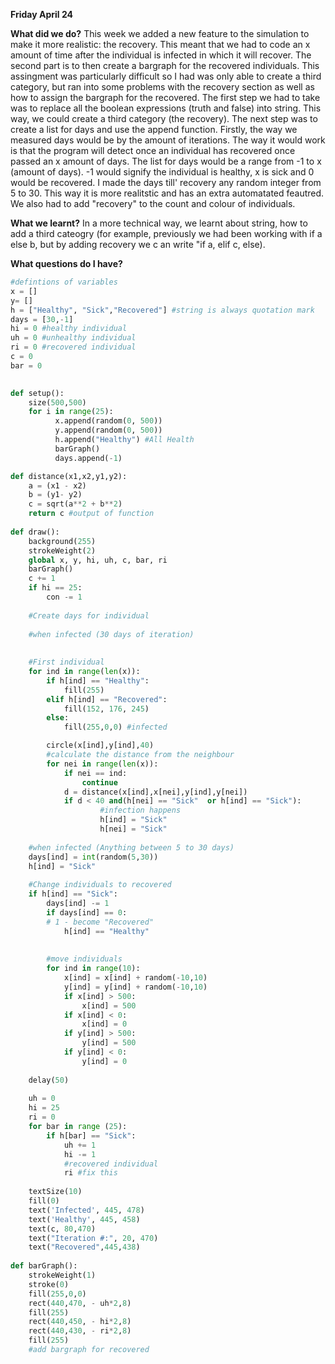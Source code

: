 **Friday April 24**

**What did we do?**
This week we added a new feature to the simulation to make it more realistic: the recovery. This meant that we had to code an x amount of time after the individual is infected in which it will recover. The second part is to then create a bargraph for the recovered individuals. This assingment was particularly difficult so I had was only able to create a third category, but ran into some problems with the recovery section as well as how to assign the bargraph for the recovered. The first step we had to take was to replace all the boolean expressions (truth and false) into string. This way, we could create a third category (the recovery). The next step was to create a list for days and use the append function. Firstly, the way we measured days would be by the amount of iterations. The way it would work is that the program will detect once an individual has recovered once passed an x amount of days. The list for days would be a range from -1 to x (amount of days). -1 would signify the individual is healthy, x is sick and 0 would be recovered. I made the days till' recovery any random integer from 5 to 30. This way it is more realitstic and has an extra automatated feautred. We also had to add "recovery" to the count and colour of individuals. 

**What we learnt?**
In a more technical way, we learnt about string, how to add a third cateogry (for example, previously we had been working with if a else b, but by adding recovery we c an write "if a, elif c, else). 

**What questions do I have?** 


```py
#defintions of variables
x = []
y= []
h = ["Healthy", "Sick","Recovered"] #string is always quotation mark
days = [30,-1]
hi = 0 #healthy individual
uh = 0 #unhealthy individual
ri = 0 #recovered individual
c = 0 
bar = 0 

    
def setup():
    size(500,500)
    for i in range(25):
          x.append(random(0, 500))
          y.append(random(0, 500))
          h.append("Healthy") #All Health 
          barGraph()
          days.append(-1)

def distance(x1,x2,y1,y2):
    a = (x1 - x2) 
    b = (y1- y2)
    c = sqrt(a**2 + b**2) 
    return c #output of function 
    
def draw():
    background(255)
    strokeWeight(2)
    global x, y, hi, uh, c, bar, ri
    barGraph()
    c += 1
    if hi == 25:
        con -= 1
        
    #Create days for individual
    
    #when infected (30 days of iteration) 
    
    
    #First individual 
    for ind in range(len(x)):
        if h[ind] == "Healthy":
            fill(255)
        elif h[ind] == "Recovered":
            fill(152, 176, 245)
        else:
            fill(255,0,0) #infected

        circle(x[ind],y[ind],40)
        #calculate the distance from the neighbour 
        for nei in range(len(x)):
            if nei == ind:
                continue 
            d = distance(x[ind],x[nei],y[ind],y[nei]) 
            if d < 40 and(h[nei] == "Sick"  or h[ind] == "Sick"): 
                    #infection happens  
                    h[ind] = "Sick"
                    h[nei] = "Sick" 
    
    #when infected (Anything between 5 to 30 days)
    days[ind] = int(random(5,30))
    h[ind] = "Sick"
    
    #Change individuals to recovered
    if h[ind] == "Sick":
        days[ind] -= 1 
        if days[ind] == 0:
        # 1 - become "Recovered" 
            h[ind] == "Healthy"
            
            
        #move individuals
        for ind in range(10):
            x[ind] = x[ind] + random(-10,10)
            y[ind] = y[ind] + random(-10,10)
            if x[ind] > 500:
                x[ind] = 500
            if x[ind] < 0:
                x[ind] = 0 
            if y[ind] > 500:
                y[ind] = 500
            if y[ind] < 0:
                y[ind] = 0
        
    delay(50) 
        
    uh = 0
    hi = 25
    ri = 0
    for bar in range (25):
        if h[bar] == "Sick":
            uh += 1 
            hi -= 1
            #recovered individual
            ri #fix this
            
    textSize(10)
    fill(0)
    text('Infected', 445, 478)
    text('Healthy', 445, 458)
    text(c, 80,470)
    text("Iteration #:", 20, 470)
    text("Recovered",445,438)
        
def barGraph():
    strokeWeight(1)
    stroke(0)
    fill(255,0,0)
    rect(440,470, - uh*2,8)
    fill(255)
    rect(440,450, - hi*2,8) 
    rect(440,430, - ri*2,8)
    fill(255)
    #add bargraph for recovered 
         
        
   ``` 
